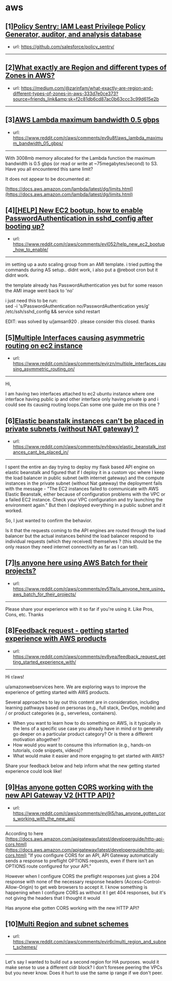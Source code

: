 # aws
## [1][Policy Sentry: IAM Least Privilege Policy Generator, auditor, and analysis database](https://www.reddit.com/r/aws/comments/evbx18/policy_sentry_iam_least_privilege_policy/)
- url: https://github.com/salesforce/policy_sentry/
---

## [2][What exactly are Region and different types of Zones in AWS?](https://www.reddit.com/r/aws/comments/evm4kv/what_exactly_are_region_and_different_types_of/)
- url: https://medium.com/@zarinfam/what-exactly-are-region-and-different-types-of-zones-in-aws-333d7e0ce373?source=friends_link&amp;sk=f2c81db6cd87ac0b63ccc3c99d615e2b
---

## [3][AWS Lambda maximum bandwidth 0.5 gbps](https://www.reddit.com/r/aws/comments/ev9u8f/aws_lambda_maximum_bandwidth_05_gbps/)
- url: https://www.reddit.com/r/aws/comments/ev9u8f/aws_lambda_maximum_bandwidth_05_gbps/
---
With 3008mb memory allocated for the Lambda function the maximum bandwidth is 0.5 gbps (or read or write at \~75megabytes/second) to S3.  Have you all encountered this same limit?

It does not appear to be documented at:

[https://docs.aws.amazon.com/lambda/latest/dg/limits.html](https://docs.aws.amazon.com/lambda/latest/dg/limits.html)
## [4][[HELP] New EC2 bootup. how to enable PasswordAuthentication in sshd_config after booting up?](https://www.reddit.com/r/aws/comments/evl052/help_new_ec2_bootup_how_to_enable/)
- url: https://www.reddit.com/r/aws/comments/evl052/help_new_ec2_bootup_how_to_enable/
---
im setting up a auto scaling group from an AMI template. i tried putting the commands during AS setup.. didnt work, i also put a @reboot cron but it didnt work.

the template already has PasswordAuthentication yes but for some reason the AMI image went back to 'no'

i just need this to be run:    
sed -i 's/PasswordAuthentication no/PasswordAuthentication yes/g' /etc/ssh/sshd_config &amp;&amp; service sshd restart

EDIT: was solved by u/jamsan920 . please consider this closed. thanks
## [5][Multiple Interfaces causing asymmetric routing on ec2 instance](https://www.reddit.com/r/aws/comments/evjrzn/multiple_interfaces_causing_asymmetric_routing_on/)
- url: https://www.reddit.com/r/aws/comments/evjrzn/multiple_interfaces_causing_asymmetric_routing_on/
---
Hi,

I am having two interfaces attached to ec2 ubuntu instance where one interface having public ip and other interface only having private ip and i could see its causing routing loops.Can some one guide me on this one ?
## [6][Elastic beanstalk instances can't be placed in private subnets (without NAT gateway) ?](https://www.reddit.com/r/aws/comments/evhbwx/elastic_beanstalk_instances_cant_be_placed_in/)
- url: https://www.reddit.com/r/aws/comments/evhbwx/elastic_beanstalk_instances_cant_be_placed_in/
---
I spent the entire an day trying to deploy my flask based API engine on elastic beanstalk and figured that if I deploy it in a custom vpc where I keep the load balancer in public subnet (with internet gateway) and the compute instances in the private subnet (without Nat gateway) the deployment fails with the message - "The EC2 instances failed to communicate with AWS Elastic Beanstalk, either because of configuration problems with the VPC or a failed EC2 instance. Check your VPC configuration and try launching the environment again."
But then I deployed everything in a public subnet and it worked. 

So, I just wanted to confirm the behavior.

Is it that the requests coming to the API engines are routed through the load balancer but the actual instances behind the load balancer respond to individual requests (which they received) themselves ? 
(this should be the only reason they need internet connectivity as far as I can tell).
## [7][Is anyone here using AWS Batch for their projects?](https://www.reddit.com/r/aws/comments/ev51fa/is_anyone_here_using_aws_batch_for_their_projects/)
- url: https://www.reddit.com/r/aws/comments/ev51fa/is_anyone_here_using_aws_batch_for_their_projects/
---
Please share your experience with it so far if you're using it. Like Pros, Cons, etc. Thanks
## [8][Feedback request - getting started experience with AWS products](https://www.reddit.com/r/aws/comments/ev8yea/feedback_request_getting_started_experience_with/)
- url: https://www.reddit.com/r/aws/comments/ev8yea/feedback_request_getting_started_experience_with/
---
Hi r/aws!

u/amazonwebservices here. We are exploring  ways to improve the experience of getting started with AWS products.

Several approaches to lay out this content are in consideration, including learning pathways based on personas (e.g., full stack, DevOps, mobile) and / or product categories (e.g., serverless, containers).

* When you want to learn how to do something on AWS, is it typically in the lens of a specific use case you already have in mind or to generally go deeper on a particular product category? Or is there a different motivation altogether?
* How would you want to consume this information (e.g., hands-on tutorials, code snippets, videos)?
* What would make it easier and more engaging to get started with AWS?

Share your feedback below and help inform what the new getting started experience could look like!
## [9][Has anyone gotten CORS working with the new API Gateway V2 (HTTP API)?](https://www.reddit.com/r/aws/comments/evj9i5/has_anyone_gotten_cors_working_with_the_new_api/)
- url: https://www.reddit.com/r/aws/comments/evj9i5/has_anyone_gotten_cors_working_with_the_new_api/
---
According to here [https://docs.aws.amazon.com/apigateway/latest/developerguide/http-api-cors.html](https://docs.aws.amazon.com/apigateway/latest/developerguide/http-api-cors.html) "If you configure CORS for an API, API Gateway automatically sends a response to preflight OPTIONS requests, even if there isn't an OPTIONS route configured for your API."

However when I configure CORS the preflight responses just gives a 204 response with none of the necessary response headers (Access-Control-Allow-Origin) to get web browsers to accept it. I know something is happening when I configure CORS as without it I get 404 responses, but it's not giving the headers that I thought it would

Has anyone else gotten CORS working with the new HTTP API?
## [10][Multi Region and subnet schemes](https://www.reddit.com/r/aws/comments/evir6r/multi_region_and_subnet_schemes/)
- url: https://www.reddit.com/r/aws/comments/evir6r/multi_region_and_subnet_schemes/
---
Let's say I wanted to build out a second region for HA purposes. would it make sense to use a different cidr block? I don't foresee peering the VPCs but you never know. Does it hurt to use the same ip range if we don't peer.
